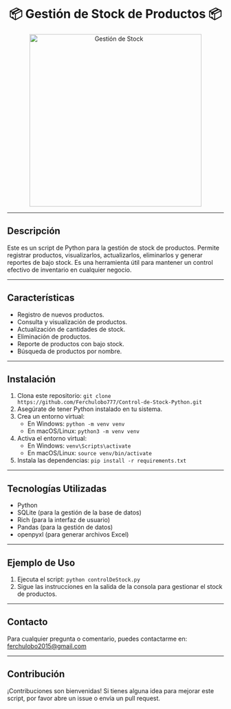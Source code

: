 <h1 align="center">📦 Gestión de Stock de Productos 📦</h1>

<p align="center">
  <img src="https://via.placeholder.com/400.png?text=Logo+de+Gestión+de+Stock" alt="Gestión de Stock" width="400"/>
</p>

---

## Descripción

Este es un script de Python para la gestión de stock de productos. Permite registrar productos, visualizarlos, actualizarlos, eliminarlos y generar reportes de bajo stock. Es una herramienta útil para mantener un control efectivo de inventario en cualquier negocio.

---

## Características

- Registro de nuevos productos.
- Consulta y visualización de productos.
- Actualización de cantidades de stock.
- Eliminación de productos.
- Reporte de productos con bajo stock.
- Búsqueda de productos por nombre.

---

## Instalación

1. Clona este repositorio: `git clone https://github.com/Ferchulobo777/Control-de-Stock-Python.git`
2. Asegúrate de tener Python instalado en tu sistema.
3. Crea un entorno virtual:
   - En Windows: `python -m venv venv`
   - En macOS/Linux: `python3 -m venv venv`
4. Activa el entorno virtual:
   - En Windows: `venv\Scripts\activate`
   - En macOS/Linux: `source venv/bin/activate`
5. Instala las dependencias: `pip install -r requirements.txt`

---

## Tecnologías Utilizadas

- Python
- SQLite (para la gestión de la base de datos)
- Rich (para la interfaz de usuario)
- Pandas (para la gestión de datos)
- openpyxl (para generar archivos Excel)

---

## Ejemplo de Uso

1. Ejecuta el script: `python controlDeStock.py`
2. Sigue las instrucciones en la salida de la consola para gestionar el stock de productos.

---

## Contacto

Para cualquier pregunta o comentario, puedes contactarme en: <br />
<a href="mailto:ferchulobo2015@gmail.com" target="_blank" rel="noopener noreferrer">ferchulobo2015@gmail.com</a>

---

## Contribución

¡Contribuciones son bienvenidas! Si tienes alguna idea para mejorar este script, por favor abre un issue o envía un pull request.

